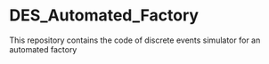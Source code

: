 # DES_Automated_Factory
This repository contains the code of discrete events simulator for an automated factory
